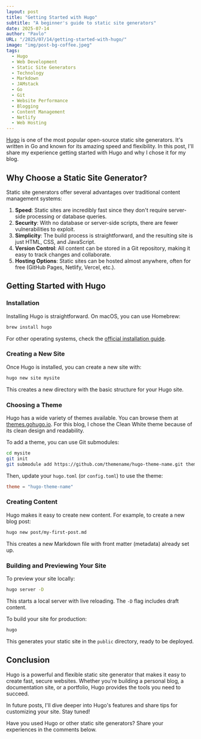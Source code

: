 ```yaml
---
layout: post
title: "Getting Started with Hugo"
subtitle: "A beginner's guide to static site generators"
date: 2025-07-14
author: "Pavlo"
URL: "/2025/07/14/getting-started-with-hugo/"
image: "img/post-bg-coffee.jpeg"
tags:
  - Hugo
  - Web Development
  - Static Site Generators
  - Technology
  - Markdown
  - JAMstack
  - Go
  - Git
  - Website Performance
  - Blogging
  - Content Management
  - Netlify
  - Web Hosting
---
```


[Hugo](https://gohugo.io/) is one of the most popular open-source static site generators. It's written in Go and known for its amazing speed and flexibility. In this post, I'll share my experience getting started with Hugo and why I chose it for my blog.

## Why Choose a Static Site Generator?

Static site generators offer several advantages over traditional content management systems:

1. **Speed**: Static sites are incredibly fast since they don't require server-side processing or database queries.
2. **Security**: With no database or server-side scripts, there are fewer vulnerabilities to exploit.
3. **Simplicity**: The build process is straightforward, and the resulting site is just HTML, CSS, and JavaScript.
4. **Version Control**: All content can be stored in a Git repository, making it easy to track changes and collaborate.
5. **Hosting Options**: Static sites can be hosted almost anywhere, often for free (GitHub Pages, Netlify, Vercel, etc.).

## Getting Started with Hugo

### Installation

Installing Hugo is straightforward. On macOS, you can use Homebrew:

```bash
brew install hugo
```

For other operating systems, check the [official installation guide](https://gohugo.io/getting-started/installing/).

### Creating a New Site

Once Hugo is installed, you can create a new site with:

```bash
hugo new site mysite
```

This creates a new directory with the basic structure for your Hugo site.

### Choosing a Theme

Hugo has a wide variety of themes available. You can browse them at [themes.gohugo.io](https://themes.gohugo.io/). For this blog, I chose the Clean White theme because of its clean design and readability.

To add a theme, you can use Git submodules:

```bash
cd mysite
git init
git submodule add https://github.com/themename/hugo-theme-name.git themes/hugo-theme-name
```

Then, update your `hugo.toml` (or `config.toml`) to use the theme:

```toml
theme = "hugo-theme-name"
```

### Creating Content

Hugo makes it easy to create new content. For example, to create a new blog post:

```bash
hugo new post/my-first-post.md
```

This creates a new Markdown file with front matter (metadata) already set up.

### Building and Previewing Your Site

To preview your site locally:

```bash
hugo server -D
```

This starts a local server with live reloading. The `-D` flag includes draft content.

To build your site for production:

```bash
hugo
```

This generates your static site in the `public` directory, ready to be deployed.

## Conclusion

Hugo is a powerful and flexible static site generator that makes it easy to create fast, secure websites. Whether you're building a personal blog, a documentation site, or a portfolio, Hugo provides the tools you need to succeed.

In future posts, I'll dive deeper into Hugo's features and share tips for customizing your site. Stay tuned!

Have you used Hugo or other static site generators? Share your experiences in the comments below.